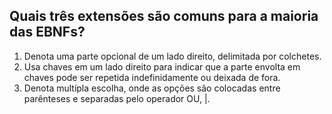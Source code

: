 ## Quais três extensões são comuns para a maioria das EBNFs?

 1. Denota uma parte opcional de um lado direito, delimitada por colchetes.
 2. Usa chaves em um lado direito para indicar que a parte envolta em chaves pode ser repetida indefinidamente ou deixada de fora.
 3. Denota multípla escolha, onde as opções são colocadas entre parênteses e separadas pelo operador OU, |.
